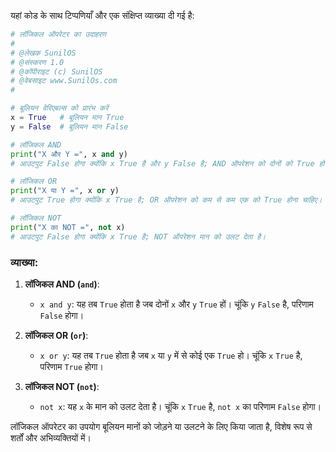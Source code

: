 यहां कोड के साथ टिप्पणियाँ और एक संक्षिप्त व्याख्या दी गई है:

```python
# लॉजिकल ऑपरेटर का उदाहरण
# 
# @लेखक SunilOS  
# @संस्करण 1.0
# @कॉपीराइट (c) SunilOS  
# @वेबसाइट www.SunilOs.com
#

# बूलियन वेरिएबल्स को प्रारंभ करें
x = True   # बूलियन मान True
y = False  # बूलियन मान False

# लॉजिकल AND
print("X और Y =", x and y)  
# आउटपुट False होगा क्योंकि x True है और y False है; AND ऑपरेशन को दोनों को True होना चाहिए।

# लॉजिकल OR
print("X या Y =", x or y)   
# आउटपुट True होगा क्योंकि x True है; OR ऑपरेशन को कम से कम एक को True होना चाहिए।

# लॉजिकल NOT
print("X का NOT =", not x)  
# आउटपुट False होगा क्योंकि x True है; NOT ऑपरेशन मान को उलट देता है।
```

### व्याख्या:

1. **लॉजिकल AND (`and`)**:
   - `x and y`: यह तब `True` होता है जब दोनों `x` और `y` `True` हों। चूंकि `y` `False` है, परिणाम `False` होगा।

2. **लॉजिकल OR (`or`)**:
   - `x or y`: यह तब `True` होता है जब `x` या `y` में से कोई एक `True` हो। चूंकि `x` `True` है, परिणाम `True` होगा।

3. **लॉजिकल NOT (`not`)**:
   - `not x`: यह `x` के मान को उलट देता है। चूंकि `x` `True` है, `not x` का परिणाम `False` होगा।

लॉजिकल ऑपरेटर का उपयोग बूलियन मानों को जोड़ने या उलटने के लिए किया जाता है, विशेष रूप से शर्तों और अभिव्यक्तियों में।
